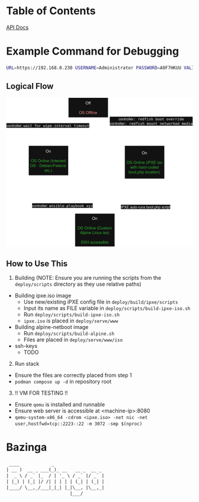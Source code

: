 # Table of Contents

[API Docs](api/README.md)

# Example Command for Debugging

```sh
URL=https://192.168.0.230 USERNAME=Administrator PASSWORD=A0F7HKUU VALIDCERT=false WIPEINTERVAL=300 go run .
```

## Logical Flow

![diagram](docs/diagram.drawio.png)

## How to Use This

1. Building (NOTE: Ensure you are running the scripts from the `deploy/scripts` directory as they use relative paths)
  - Building ipxe.iso image
    - Use new/existing iPXE config file in `deploy/build/ipxe/scripts`
    - Input its name as FILE variable in `deploy/scripts/build-ipxe-iso.sh`
    - Run `deploy/scripts/build-ipxe-iso.sh`
    - `ipxe.iso` is placed in `deploy/serve/www`
  - Building alpine-netboot image
    - Run `deploy/scripts/build-alpine.sh`
    - Files are placed in `deploy/serve/www/iso`
  - ssh-keys
    <!-- - Place intended public SSH key into `build/ssh-key` -->
    - TODO
2. Run stack
  - Ensure the files are correctly placed from step 1
  - `podman compose up -d` in repository root
3. !! VM FOR TESTING !!
  - Ensure `qemu` is installed and runnable
  - Ensure web server is accessible at \<machine-ip\>:8080
  - `qemu-system-x86_64 -cdrom <ipxe.iso> -net nic -net user,hostfwd=tcp::2223-:22 -m 3072 -smp $(nproc)`


# Bazinga

```
 ____            _
| __ )  __ _ ___(_)_ __   __ _  __ _
|  _ \ / _` |_  / | '_ \ / _` |/ _` |
| |_) | (_| |/ /| | | | | (_| | (_| |
|____/ \__,_/___|_|_| |_|\__, |\__,_|
                        |___/
```
